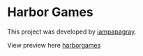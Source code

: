 # Harbor Games

This project was developed by [iampapagray](https://iampapagray.com).

View preview here [harborgames](http://harbor-new.vercel.app/)
